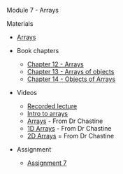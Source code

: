 Module 7 - Arrays

Materials
+ [Arrays](../content/Arrays.md) 
+ Book chapters
    + [Chapter 12 - Arrays](http://greenteapress.com/thinkjava5/html/thinkjava014.html)
    + [Chapter 13 - Arrays of objects](http://greenteapress.com/thinkjava5/html/thinkjava015.html)
    + [Chapter 14 - Objects of Arrays](http://greenteapress.com/thinkjava5/html/thinkjava016.html)
    
+ Videos
    + [Recorded lecture](https://youtu.be/b-7-Rj0qfiM)
    + [Intro to arrays](https://youtu.be/qUtyWGWvHFE) 
    + [Arrays](https://www.youtube.com/watch?v=tYEHPJ1pDrY&list=UUSH2TieRlco7uQOGU8Vppnw) - From Dr Chastine
    + [1D Arrays](https://www.youtube.com/watch?v=dJ1-vjKs-Ec&list=UUSH2TieRlco7uQOGU8Vppnw) - From Dr Chastine
    + [2D Arrays](https://www.youtube.com/watch?v=7R4lAUJ3tDI&list=UUSH2TieRlco7uQOGU8Vppnw) = From Dr Chastine
+ Assignment
    + [Assignment 7](Assignments/A7.md)
